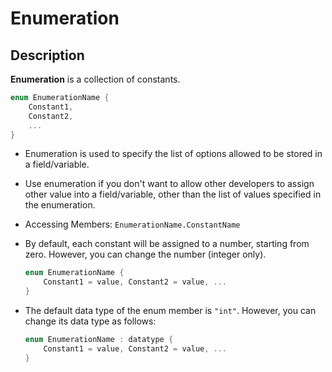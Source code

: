 # Enumeration

## Description

**Enumeration** is a collection of constants.

```csharp
enum EnumerationName {
    Constant1,
    Constant2,
    ...
}
```

- Enumeration is used to specify the list of options allowed to be stored in a field/variable.
- Use enumeration if you don't want to allow other developers to assign other value into a field/variable, other than the list of values specified in the enumeration.
- Accessing Members: `EnumerationName.ConstantName`
- By default, each constant will be assigned to a number, starting from zero. However, you can change the number (integer only).

   ```csharp
   enum EnumerationName {
       Constant1 = value, Constant2 = value, ...
   }
   ```

- The default data type of the enum member is `"int"`. However, you can change its data type as follows:

   ```csharp
   enum EnumerationName : datatype {
       Constant1 = value, Constant2 = value, ...
   }
   ```
